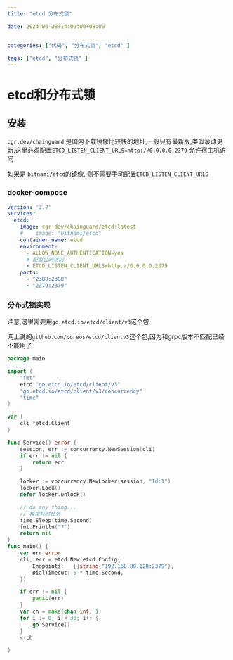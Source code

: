 ```yaml
---
title: "etcd 分布式锁"

date: 2024-06-28T14:00:00+08:00 


categories: ["代码", "分布式锁", "etcd" ]

tags: ["etcd", "分布式锁" ]
---
```

# etcd和分布式锁

## 安装

```cgr.dev/chainguard```
是国内下载镜像比较快的地址,一般只有最新版,类似滚动更新,这里必须配置```ETCD_LISTEN_CLIENT_URLS=http://0.0.0.0:2379```
允许宿主机访问

如果是 ```bitnami/etcd```的镜像, 则不需要手动配置```ETCD_LISTEN_CLIENT_URLS```
### docker-compose 
````yaml    
version: '3.7'
services:
  etcd:
    image: cgr.dev/chainguard/etcd:latest
    #    image: "bitnami/etcd"
    container_name: etcd
    environment:
      - ALLOW_NONE_AUTHENTICATION=yes
      # 配置公网访问
      - ETCD_LISTEN_CLIENT_URLS=http://0.0.0.0:2379
    ports:
      - "2380:2380"
      - "2379:2379"
````

### 分布式锁实现
注意,这里需要用```go.etcd.io/etcd/client/v3```这个包

网上说的```github.com/coreos/etcd/clientv3```这个包,因为和grpc版本不匹配已经不能用了

```go
package main

import (
	"fmt"
	etcd "go.etcd.io/etcd/client/v3"
	"go.etcd.io/etcd/client/v3/concurrency"
	"time"
)

var (
	cli *etcd.Client
)

func Service() error {
	session, err := concurrency.NewSession(cli)
	if err != nil {
		return err
	}

	locker := concurrency.NewLocker(session, "Id:1")
	locker.Lock()
	defer locker.Unlock()

	// do any thing...
	// 模拟耗时任务
	time.Sleep(time.Second)
	fmt.Println("?")
	return nil
}
func main() {
	var err error
	cli, err = etcd.New(etcd.Config{
		Endpoints:   []string{"192.168.80.128:2379"},
		DialTimeout: 5 * time.Second,
	})

	if err != nil {
		panic(err)
	}
	var ch = make(chan int, 1)
	for i := 0; i < 30; i++ {
		go Service()
	}
	<-ch

}
```